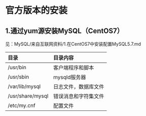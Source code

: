 官方版本的安装
================================================================================
## 1.通过yum源安装MySQL（CentOS7）
见：MySQL/来自互联网资料/1.在CentOS7中安装配置MySQL5.7.md

| 目录 | 目录内容 |
| :----| :------|
| /usr/bin | 客户端程序和脚本 |
| /usr/sbin | mysqld服务器 |
| /var/lib/mysql | 日志文件，数据库文件 |
| /usr/share/mysql | 错误消息和字符集文件 |
| /etc/my.cnf | 配置文件 |
